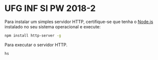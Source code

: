 # UFG INF SI PW 2018-2

Para instalar um simples servidor HTTP, certifique-se que tenha o [Node.js](https://nodejs.org) instalado no seu sistema operacional e execute:

```sh
npm install http-server -g
```

Para executar o servidor HTTP.

```sh
hs
```